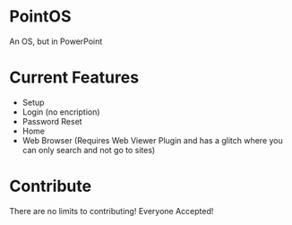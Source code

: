 # PointOS
An OS, but in PowerPoint
# Current Features
- Setup
- Login (no encription)
- Password Reset
- Home
- Web Browser (Requires Web Viewer Plugin and has a glitch where you can only search and not go to sites)
# Contribute
There are no limits to contributing!
Everyone Accepted!
